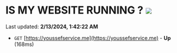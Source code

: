 # IS MY WEBSITE RUNNING ? [![](https://img.shields.io/static/v1?label=Sponsor&message=%E2%9D%A4&logo=GitHub&color=%23fe8e86)](https://github.com/sponsors/<username>)

Last updated: **2/13/2024, 1:42:22 AM**

- `GET` [https://youssefservice.me](https://youssefservice.me) - **Up** (168ms)
